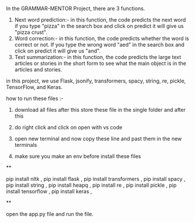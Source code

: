 In the GRAMMAR-MENTOR Project, there are 3 functions.

1. Next word prediction:- in this function, the code predicts the next word if you type "pizza" in the search box and click on predict it will give us "pizza crust".
2. Word correction:-  in this function, the code predicts whether the word is correct or not. If you type the wrong word "aed" in the search box and click on predict it will give us "and".
3. Text summarization:-  in this function, the code predicts the large text articles or stories in the short form to see what the main object is in the articles and stories.

in this project, we use Flask, jsonify, transformers, spacy, string, re, pickle, TensorFlow, and Keras.


how to run these files :-

1. download all files after this store these file in the single folder and after this
2. do right click and click on open with vs code 
3. open new terminal and now copy these line and past them in the new terminals

4. make sure you make an env before install these files

**

pip install nltk ,
pip install flask ,
pip install transformers ,
pip install spacy ,
pip install string ,
pip install heapq ,
pip install re ,
pip install pickle ,
pip install tensorflow ,
pip install keras ,

**

 open the app.py file and run the file.









